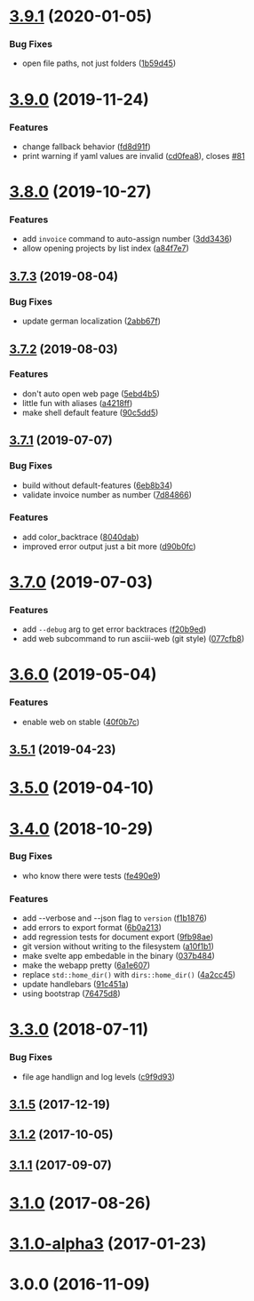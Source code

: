 # [3.9.1](https://github.com/ascii-dresden/asciii/compare/v3.9.0...v) (2020-01-05)


### Bug Fixes

* open file paths, not just folders ([1b59d45](https://github.com/ascii-dresden/asciii/commit/1b59d45))



# [3.9.0](https://github.com/ascii-dresden/asciii/compare/v3.8.0...v3.9.0) (2019-11-24)


### Features

* change fallback behavior ([fd8d91f](https://github.com/ascii-dresden/asciii/commit/fd8d91f))
* print warning if yaml values are invalid ([cd0fea8](https://github.com/ascii-dresden/asciii/commit/cd0fea8)), closes [#81](https://github.com/ascii-dresden/asciii/issues/81)



# [3.8.0](https://github.com/ascii-dresden/asciii/compare/v3.7.3...v3.8.0) (2019-10-27)


### Features

* add `invoice` command to auto-assign number ([3dd3436](https://github.com/ascii-dresden/asciii/commit/3dd3436))
* allow opening projects by list index ([a84f7e7](https://github.com/ascii-dresden/asciii/commit/a84f7e7))



## [3.7.3](https://github.com/ascii-dresden/asciii/compare/v3.7.2...v3.7.3) (2019-08-04)


### Bug Fixes

* update german localization ([2abb67f](https://github.com/ascii-dresden/asciii/commit/2abb67f))



## [3.7.2](https://github.com/ascii-dresden/asciii/compare/v3.7.1...v3.7.2) (2019-08-03)


### Features

* don't auto open web page ([5ebd4b5](https://github.com/ascii-dresden/asciii/commit/5ebd4b5))
* little fun with aliases ([a4218ff](https://github.com/ascii-dresden/asciii/commit/a4218ff))
* make shell default feature ([90c5dd5](https://github.com/ascii-dresden/asciii/commit/90c5dd5))



## [3.7.1](https://github.com/ascii-dresden/asciii/compare/v3.7.0...v3.7.1) (2019-07-07)


### Bug Fixes

* build without default-features ([6eb8b34](https://github.com/ascii-dresden/asciii/commit/6eb8b34))
* validate invoice number as number ([7d84866](https://github.com/ascii-dresden/asciii/commit/7d84866))


### Features

* add color_backtrace ([8040dab](https://github.com/ascii-dresden/asciii/commit/8040dab))
* improved error output just a bit more ([d90b0fc](https://github.com/ascii-dresden/asciii/commit/d90b0fc))



# [3.7.0](https://github.com/ascii-dresden/asciii/compare/v3.6.0...v3.7.0) (2019-07-03)


### Features

* add `--debug` arg to get error backtraces ([f20b9ed](https://github.com/ascii-dresden/asciii/commit/f20b9ed))
* add web subcommand to run asciii-web (git style) ([077cfb8](https://github.com/ascii-dresden/asciii/commit/077cfb8))



# [3.6.0](https://github.com/ascii-dresden/asciii/compare/v3.5.1...v3.6.0) (2019-05-04)


### Features

* enable web on stable ([40f0b7c](https://github.com/ascii-dresden/asciii/commit/40f0b7c))



## [3.5.1](https://github.com/ascii-dresden/asciii/compare/v3.5.0...v3.5.1) (2019-04-23)



# [3.5.0](https://github.com/ascii-dresden/asciii/compare/v3.4.0...v3.5.0) (2019-04-10)



# [3.4.0](https://github.com/ascii-dresden/asciii/compare/3.3.0...v3.4.0) (2018-10-29)


### Bug Fixes

* who know there were tests ([fe490e9](https://github.com/ascii-dresden/asciii/commit/fe490e9))


### Features

* add --verbose and --json flag to `version` ([f1b1876](https://github.com/ascii-dresden/asciii/commit/f1b1876))
* add errors to export format ([6b0a213](https://github.com/ascii-dresden/asciii/commit/6b0a213))
* add regression tests for document export ([9fb98ae](https://github.com/ascii-dresden/asciii/commit/9fb98ae))
* git version without writing to the filesystem ([a10f1b1](https://github.com/ascii-dresden/asciii/commit/a10f1b1))
* make svelte app embedable in the binary ([037b484](https://github.com/ascii-dresden/asciii/commit/037b484))
* make the webapp pretty ([6a1e607](https://github.com/ascii-dresden/asciii/commit/6a1e607))
* replace `std::home_dir()` with `dirs::home_dir()` ([4a2cc45](https://github.com/ascii-dresden/asciii/commit/4a2cc45))
* update handlebars ([91c451a](https://github.com/ascii-dresden/asciii/commit/91c451a))
* using bootstrap ([76475d8](https://github.com/ascii-dresden/asciii/commit/76475d8))



# [3.3.0](https://github.com/ascii-dresden/asciii/compare/3.1.5...3.3.0) (2018-07-11)


### Bug Fixes

* file age handlign and log levels ([c9f9d93](https://github.com/ascii-dresden/asciii/commit/c9f9d93))



## [3.1.5](https://github.com/ascii-dresden/asciii/compare/3.1.2...3.1.5) (2017-12-19)



## [3.1.2](https://github.com/ascii-dresden/asciii/compare/3.1.1...3.1.2) (2017-10-05)



## [3.1.1](https://github.com/ascii-dresden/asciii/compare/v3.1.0...3.1.1) (2017-09-07)



# [3.1.0](https://github.com/ascii-dresden/asciii/compare/3.1.0-RC...v3.1.0) (2017-08-26)



# [3.1.0-alpha3](https://github.com/ascii-dresden/asciii/compare/3.1.0-alpha...3.1.0-alpha3) (2017-01-23)



# 3.0.0 (2016-11-09)


